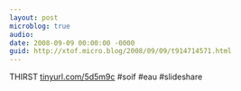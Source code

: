 ```yaml
---
layout: post
microblog: true
audio: 
date: 2008-09-09 00:00:00 -0000
guid: http://xtof.micro.blog/2008/09/09/t914714571.html
---
```

THIRST [tinyurl.com/5d5m9c](http://tinyurl.com/5d5m9c) #soif #eau #slideshare
